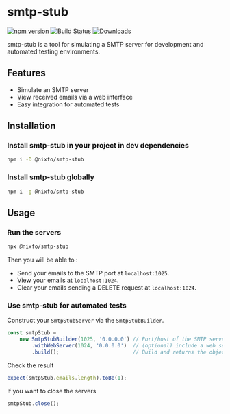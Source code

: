 # smtp-stub
[![npm version](https://img.shields.io/npm/v/@nixfo/smtp-stub)](https://www.npmjs.com/package/@nixfo/smtp-stub)
![Build Status](https://img.shields.io/github/actions/workflow/status/Nixfo/node-smtp-stub/main.yml?branch=main)
[![Downloads](https://img.shields.io/npm/dm/@nixfo/smtp-stub)](https://www.npmjs.com/package/@nixfo/smtp-stub)

smtp-stub is a tool for simulating a SMTP server for development and automated testing environments.

## Features
- Simulate an SMTP server
- View received emails via a web interface
- Easy integration for automated tests

## Installation

### Install smtp-stub in your project in dev dependencies
```sh
npm i -D @nixfo/smtp-stub
```

### Install smtp-stub globally
```sh
npm i -g @nixfo/smtp-stub
```

## Usage

### Run the servers
```sh
npx @nixfo/smtp-stub
```

Then you will be able to :
- Send your emails to the SMTP port at `localhost:1025`.
- View your emails at `localhost:1024`.
- Clear your emails sending a DELETE request at `localhost:1024`.

### Use smtp-stub for automated tests
Construct your `SmtpStubServer` via the `SmtpStubBuilder`.
```ts
const smtpStub =
    new SmtpStubBuilder(1025, '0.0.0.0') // Port/host of the SMTP server
        .withWebServer(1024, '0.0.0.0')  // (optional) include a web server to visualize received emails
        .build();                        // Build and returns the object
```

Check the result
```ts
expect(smtpStub.emails.length).toBe(1);
```

If you want to close the servers
```ts
smtpStub.close();
```
